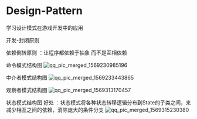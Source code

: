 # Design-Pattern
学习设计模式在游戏开发中的应用

开发-封闭原则

依赖倒转原则 ：让程序都依赖于抽象 而不是互相依赖 

命令模式结构图
![qq_pic_merged_1569230985196](https://user-images.githubusercontent.com/39976600/65415662-c2d04d00-de28-11e9-8ecf-17e86e605a9b.jpg)

中介者模式结构图
![qq_pic_merged_1569233443865](https://user-images.githubusercontent.com/39976600/65418008-01b4d180-de2e-11e9-9b3b-b171ceca7190.jpg)

观察者模式结构图
![qq_pic_merged_1569313170457](https://user-images.githubusercontent.com/39976600/65494373-4badbe00-dee7-11e9-8374-c9c85aaac02a.jpg)

状态模式结构图
好处 ：状态模式将各种状态转移逻辑分布到State的子类之间，来减少相互之间的依赖，消除庞大的条件分支
![qq_pic_merged_1569315230380](https://user-images.githubusercontent.com/39976600/65497051-1fe10700-deec-11e9-8a15-0051955c1f84.jpg)
